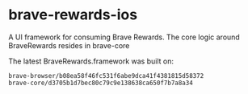 # brave-rewards-ios

A UI framework for consuming Brave Rewards. The core logic around BraveRewards resides in brave-core

The latest BraveRewards.framework was built on:

```
brave-browser/b08ea58f46fc531f6abe9dca41f4381815d58372
brave-core/d3705b1d7bec80c79c9e138638ca650f7b7a8a34
```
